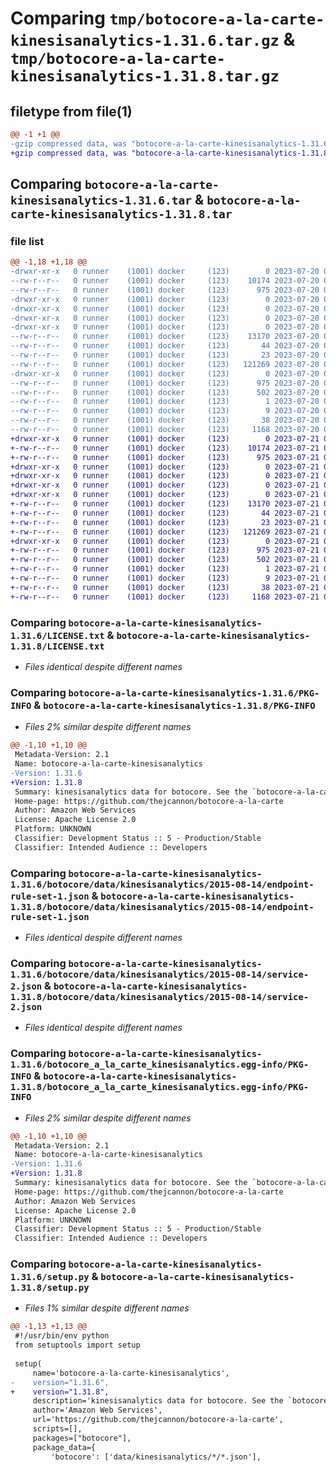 # Comparing `tmp/botocore-a-la-carte-kinesisanalytics-1.31.6.tar.gz` & `tmp/botocore-a-la-carte-kinesisanalytics-1.31.8.tar.gz`

## filetype from file(1)

```diff
@@ -1 +1 @@
-gzip compressed data, was "botocore-a-la-carte-kinesisanalytics-1.31.6.tar", last modified: Thu Jul 20 01:20:27 2023, max compression
+gzip compressed data, was "botocore-a-la-carte-kinesisanalytics-1.31.8.tar", last modified: Fri Jul 21 01:21:36 2023, max compression
```

## Comparing `botocore-a-la-carte-kinesisanalytics-1.31.6.tar` & `botocore-a-la-carte-kinesisanalytics-1.31.8.tar`

### file list

```diff
@@ -1,18 +1,18 @@
-drwxr-xr-x   0 runner    (1001) docker     (123)        0 2023-07-20 01:20:27.298743 botocore-a-la-carte-kinesisanalytics-1.31.6/
--rw-r--r--   0 runner    (1001) docker     (123)    10174 2023-07-20 01:20:27.000000 botocore-a-la-carte-kinesisanalytics-1.31.6/LICENSE.txt
--rw-r--r--   0 runner    (1001) docker     (123)      975 2023-07-20 01:20:27.298743 botocore-a-la-carte-kinesisanalytics-1.31.6/PKG-INFO
-drwxr-xr-x   0 runner    (1001) docker     (123)        0 2023-07-20 01:20:27.298743 botocore-a-la-carte-kinesisanalytics-1.31.6/botocore/
-drwxr-xr-x   0 runner    (1001) docker     (123)        0 2023-07-20 01:20:27.298743 botocore-a-la-carte-kinesisanalytics-1.31.6/botocore/data/
-drwxr-xr-x   0 runner    (1001) docker     (123)        0 2023-07-20 01:20:27.298743 botocore-a-la-carte-kinesisanalytics-1.31.6/botocore/data/kinesisanalytics/
-drwxr-xr-x   0 runner    (1001) docker     (123)        0 2023-07-20 01:20:27.298743 botocore-a-la-carte-kinesisanalytics-1.31.6/botocore/data/kinesisanalytics/2015-08-14/
--rw-r--r--   0 runner    (1001) docker     (123)    13170 2023-07-20 01:19:55.000000 botocore-a-la-carte-kinesisanalytics-1.31.6/botocore/data/kinesisanalytics/2015-08-14/endpoint-rule-set-1.json
--rw-r--r--   0 runner    (1001) docker     (123)       44 2023-07-20 01:19:55.000000 botocore-a-la-carte-kinesisanalytics-1.31.6/botocore/data/kinesisanalytics/2015-08-14/examples-1.json
--rw-r--r--   0 runner    (1001) docker     (123)       23 2023-07-20 01:19:55.000000 botocore-a-la-carte-kinesisanalytics-1.31.6/botocore/data/kinesisanalytics/2015-08-14/paginators-1.json
--rw-r--r--   0 runner    (1001) docker     (123)   121269 2023-07-20 01:19:55.000000 botocore-a-la-carte-kinesisanalytics-1.31.6/botocore/data/kinesisanalytics/2015-08-14/service-2.json
-drwxr-xr-x   0 runner    (1001) docker     (123)        0 2023-07-20 01:20:27.298743 botocore-a-la-carte-kinesisanalytics-1.31.6/botocore_a_la_carte_kinesisanalytics.egg-info/
--rw-r--r--   0 runner    (1001) docker     (123)      975 2023-07-20 01:20:27.000000 botocore-a-la-carte-kinesisanalytics-1.31.6/botocore_a_la_carte_kinesisanalytics.egg-info/PKG-INFO
--rw-r--r--   0 runner    (1001) docker     (123)      502 2023-07-20 01:20:27.000000 botocore-a-la-carte-kinesisanalytics-1.31.6/botocore_a_la_carte_kinesisanalytics.egg-info/SOURCES.txt
--rw-r--r--   0 runner    (1001) docker     (123)        1 2023-07-20 01:20:27.000000 botocore-a-la-carte-kinesisanalytics-1.31.6/botocore_a_la_carte_kinesisanalytics.egg-info/dependency_links.txt
--rw-r--r--   0 runner    (1001) docker     (123)        9 2023-07-20 01:20:27.000000 botocore-a-la-carte-kinesisanalytics-1.31.6/botocore_a_la_carte_kinesisanalytics.egg-info/top_level.txt
--rw-r--r--   0 runner    (1001) docker     (123)       38 2023-07-20 01:20:27.298743 botocore-a-la-carte-kinesisanalytics-1.31.6/setup.cfg
--rw-r--r--   0 runner    (1001) docker     (123)     1168 2023-07-20 01:20:27.000000 botocore-a-la-carte-kinesisanalytics-1.31.6/setup.py
+drwxr-xr-x   0 runner    (1001) docker     (123)        0 2023-07-21 01:21:36.683203 botocore-a-la-carte-kinesisanalytics-1.31.8/
+-rw-r--r--   0 runner    (1001) docker     (123)    10174 2023-07-21 01:21:36.000000 botocore-a-la-carte-kinesisanalytics-1.31.8/LICENSE.txt
+-rw-r--r--   0 runner    (1001) docker     (123)      975 2023-07-21 01:21:36.683203 botocore-a-la-carte-kinesisanalytics-1.31.8/PKG-INFO
+drwxr-xr-x   0 runner    (1001) docker     (123)        0 2023-07-21 01:21:36.683203 botocore-a-la-carte-kinesisanalytics-1.31.8/botocore/
+drwxr-xr-x   0 runner    (1001) docker     (123)        0 2023-07-21 01:21:36.683203 botocore-a-la-carte-kinesisanalytics-1.31.8/botocore/data/
+drwxr-xr-x   0 runner    (1001) docker     (123)        0 2023-07-21 01:21:36.683203 botocore-a-la-carte-kinesisanalytics-1.31.8/botocore/data/kinesisanalytics/
+drwxr-xr-x   0 runner    (1001) docker     (123)        0 2023-07-21 01:21:36.683203 botocore-a-la-carte-kinesisanalytics-1.31.8/botocore/data/kinesisanalytics/2015-08-14/
+-rw-r--r--   0 runner    (1001) docker     (123)    13170 2023-07-21 01:21:06.000000 botocore-a-la-carte-kinesisanalytics-1.31.8/botocore/data/kinesisanalytics/2015-08-14/endpoint-rule-set-1.json
+-rw-r--r--   0 runner    (1001) docker     (123)       44 2023-07-21 01:21:06.000000 botocore-a-la-carte-kinesisanalytics-1.31.8/botocore/data/kinesisanalytics/2015-08-14/examples-1.json
+-rw-r--r--   0 runner    (1001) docker     (123)       23 2023-07-21 01:21:06.000000 botocore-a-la-carte-kinesisanalytics-1.31.8/botocore/data/kinesisanalytics/2015-08-14/paginators-1.json
+-rw-r--r--   0 runner    (1001) docker     (123)   121269 2023-07-21 01:21:06.000000 botocore-a-la-carte-kinesisanalytics-1.31.8/botocore/data/kinesisanalytics/2015-08-14/service-2.json
+drwxr-xr-x   0 runner    (1001) docker     (123)        0 2023-07-21 01:21:36.683203 botocore-a-la-carte-kinesisanalytics-1.31.8/botocore_a_la_carte_kinesisanalytics.egg-info/
+-rw-r--r--   0 runner    (1001) docker     (123)      975 2023-07-21 01:21:36.000000 botocore-a-la-carte-kinesisanalytics-1.31.8/botocore_a_la_carte_kinesisanalytics.egg-info/PKG-INFO
+-rw-r--r--   0 runner    (1001) docker     (123)      502 2023-07-21 01:21:36.000000 botocore-a-la-carte-kinesisanalytics-1.31.8/botocore_a_la_carte_kinesisanalytics.egg-info/SOURCES.txt
+-rw-r--r--   0 runner    (1001) docker     (123)        1 2023-07-21 01:21:36.000000 botocore-a-la-carte-kinesisanalytics-1.31.8/botocore_a_la_carte_kinesisanalytics.egg-info/dependency_links.txt
+-rw-r--r--   0 runner    (1001) docker     (123)        9 2023-07-21 01:21:36.000000 botocore-a-la-carte-kinesisanalytics-1.31.8/botocore_a_la_carte_kinesisanalytics.egg-info/top_level.txt
+-rw-r--r--   0 runner    (1001) docker     (123)       38 2023-07-21 01:21:36.683203 botocore-a-la-carte-kinesisanalytics-1.31.8/setup.cfg
+-rw-r--r--   0 runner    (1001) docker     (123)     1168 2023-07-21 01:21:36.000000 botocore-a-la-carte-kinesisanalytics-1.31.8/setup.py
```

### Comparing `botocore-a-la-carte-kinesisanalytics-1.31.6/LICENSE.txt` & `botocore-a-la-carte-kinesisanalytics-1.31.8/LICENSE.txt`

 * *Files identical despite different names*

### Comparing `botocore-a-la-carte-kinesisanalytics-1.31.6/PKG-INFO` & `botocore-a-la-carte-kinesisanalytics-1.31.8/PKG-INFO`

 * *Files 2% similar despite different names*

```diff
@@ -1,10 +1,10 @@
 Metadata-Version: 2.1
 Name: botocore-a-la-carte-kinesisanalytics
-Version: 1.31.6
+Version: 1.31.8
 Summary: kinesisanalytics data for botocore. See the `botocore-a-la-carte` package for more info.
 Home-page: https://github.com/thejcannon/botocore-a-la-carte
 Author: Amazon Web Services
 License: Apache License 2.0
 Platform: UNKNOWN
 Classifier: Development Status :: 5 - Production/Stable
 Classifier: Intended Audience :: Developers
```

### Comparing `botocore-a-la-carte-kinesisanalytics-1.31.6/botocore/data/kinesisanalytics/2015-08-14/endpoint-rule-set-1.json` & `botocore-a-la-carte-kinesisanalytics-1.31.8/botocore/data/kinesisanalytics/2015-08-14/endpoint-rule-set-1.json`

 * *Files identical despite different names*

### Comparing `botocore-a-la-carte-kinesisanalytics-1.31.6/botocore/data/kinesisanalytics/2015-08-14/service-2.json` & `botocore-a-la-carte-kinesisanalytics-1.31.8/botocore/data/kinesisanalytics/2015-08-14/service-2.json`

 * *Files identical despite different names*

### Comparing `botocore-a-la-carte-kinesisanalytics-1.31.6/botocore_a_la_carte_kinesisanalytics.egg-info/PKG-INFO` & `botocore-a-la-carte-kinesisanalytics-1.31.8/botocore_a_la_carte_kinesisanalytics.egg-info/PKG-INFO`

 * *Files 2% similar despite different names*

```diff
@@ -1,10 +1,10 @@
 Metadata-Version: 2.1
 Name: botocore-a-la-carte-kinesisanalytics
-Version: 1.31.6
+Version: 1.31.8
 Summary: kinesisanalytics data for botocore. See the `botocore-a-la-carte` package for more info.
 Home-page: https://github.com/thejcannon/botocore-a-la-carte
 Author: Amazon Web Services
 License: Apache License 2.0
 Platform: UNKNOWN
 Classifier: Development Status :: 5 - Production/Stable
 Classifier: Intended Audience :: Developers
```

### Comparing `botocore-a-la-carte-kinesisanalytics-1.31.6/setup.py` & `botocore-a-la-carte-kinesisanalytics-1.31.8/setup.py`

 * *Files 1% similar despite different names*

```diff
@@ -1,13 +1,13 @@
 #!/usr/bin/env python
 from setuptools import setup
 
 setup(
     name='botocore-a-la-carte-kinesisanalytics',
-    version="1.31.6",
+    version="1.31.8",
     description='kinesisanalytics data for botocore. See the `botocore-a-la-carte` package for more info.',
     author='Amazon Web Services',
     url='https://github.com/thejcannon/botocore-a-la-carte',
     scripts=[],
     packages=["botocore"],
     package_data={
         'botocore': ['data/kinesisanalytics/*/*.json'],
```

